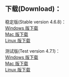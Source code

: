 
## 下载(Download)：
稳定版(Stable version 4.6.8)：  
[Windows 版下载](https://github.com/XX-net/XX-Net/releases/download/4.6.8/XX-Net-windows-4.6.8.7z)  
[Mac 版下载](https://github.com/XX-net/XX-Net/releases/download/4.6.8/XX-Net-mac-4.6.8.7z)  
[Linux 版下载](https://github.com/XX-net/XX-Net/archive/4.6.8.zip)  


测试版(Test version 4.7.1)：  
[Windows 版下载](https://github.com/XX-net/XX-Net/releases/download/4.7.1/XX-Net-windows-4.7.1.7z)  
[Mac 版下载](https://github.com/XX-net/XX-Net/releases/download/4.7.1/XX-Net-mac-4.7.1.7z)  
[Linux 版下载](https://github.com/XX-net/XX-Net/archive/4.7.1.zip)  
